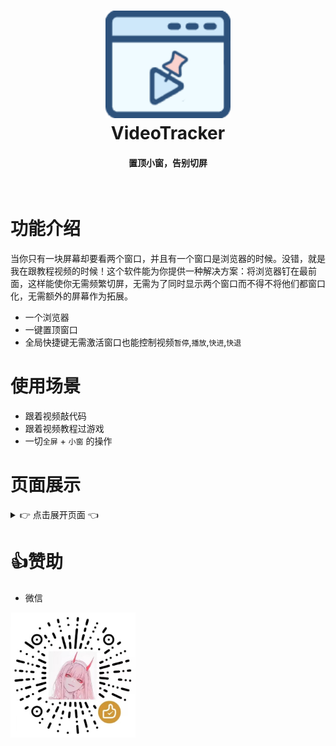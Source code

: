 <div align="center">
    <h1>
        <img src="./asset/logo.png" width="200"/>
        <br/>
        VideoTracker
    </h1>
    <h4>置顶小窗，告别切屏</h4>
<br/>
</div>

# 功能介绍
当你只有一块屏幕却要看两个窗口，并且有一个窗口是浏览器的时候。没错，就是我在跟教程视频的时候！这个软件能为你提供一种解决方案：将浏览器钉在最前面，这样能使你无需频繁切屏，无需为了同时显示两个窗口而不得不将他们都窗口化，无需额外的屏幕作为拓展。

- 一个浏览器
- 一键置顶窗口
- 全局快捷键无需激活窗口也能控制视频`暂停`,`播放`,`快进`,`快退`
# 使用场景
- 跟着视频敲代码
- 跟着视频教程过游戏
- 一切`全屏` + `小窗` 的操作

# 页面展示
<details>
<summary>👉 点击展开页面 👈</summary>
<div style="display: flex; flex-wrap: wrap; justify-content: center; gap: 10px;">
  <img src="./asset/browser.png" style="width: 45%; max-width: 300px; object-fit: contain;" />
  <img src="./asset/setting.png" style="width: 45%; max-width: 300px; object-fit: contain;" />
</div>
</details>

# 👍赞助

- 微信

<img src="./asset/support.jpg" width="200"/>
